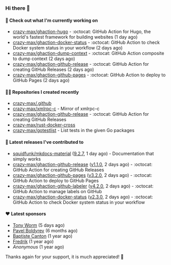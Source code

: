### Hi there 👋

#### 👷 Check out what I'm currently working on

- [crazy-max/ghaction-hugo](https://github.com/crazy-max/ghaction-hugo) - :octocat: GitHub Action for Hugo, the world&#39;s fastest framework for building websites (1 day ago)
- [crazy-max/ghaction-docker-status](https://github.com/crazy-max/ghaction-docker-status) - :octocat: GitHub Action to check Docker system status in your workflow (2 days ago)
- [crazy-max/ghaction-dump-context](https://github.com/crazy-max/ghaction-dump-context) - :octocat: GitHub Action composite to dump context (2 days ago)
- [crazy-max/ghaction-github-release](https://github.com/crazy-max/ghaction-github-release) - :octocat: GitHub Action for creating GitHub Releases (2 days ago)
- [crazy-max/ghaction-github-pages](https://github.com/crazy-max/ghaction-github-pages) - :octocat: GitHub Action to deploy to GitHub Pages (2 days ago)

#### 👨‍💻 Repositories I created recently

- [crazy-max/.github](https://github.com/crazy-max/.github)
- [crazy-max/xmlrpc-c](https://github.com/crazy-max/xmlrpc-c) - Mirror of xmlrpc-c
- [crazy-max/ghaction-github-release](https://github.com/crazy-max/ghaction-github-release) - :octocat: GitHub Action for creating GitHub Releases
- [crazy-max/rust-docker-cross](https://github.com/crazy-max/rust-docker-cross)
- [crazy-max/gotestlist](https://github.com/crazy-max/gotestlist) - List tests in the given Go packages

#### 🚀 Latest releases I've contributed to

- [squidfunk/mkdocs-material](https://github.com/squidfunk/mkdocs-material) ([9.2.7](https://github.com/squidfunk/mkdocs-material/releases/tag/9.2.7), 1 day ago) - Documentation that simply works
- [crazy-max/ghaction-github-release](https://github.com/crazy-max/ghaction-github-release) ([v1.1.0](https://github.com/crazy-max/ghaction-github-release/releases/tag/v1.1.0), 2 days ago) - :octocat: GitHub Action for creating GitHub Releases
- [crazy-max/ghaction-github-pages](https://github.com/crazy-max/ghaction-github-pages) ([v3.2.0](https://github.com/crazy-max/ghaction-github-pages/releases/tag/v3.2.0), 2 days ago) - :octocat: GitHub Action to deploy to GitHub Pages
- [crazy-max/ghaction-github-labeler](https://github.com/crazy-max/ghaction-github-labeler) ([v4.2.0](https://github.com/crazy-max/ghaction-github-labeler/releases/tag/v4.2.0), 2 days ago) - :octocat: GitHub Action to manage labels on GitHub
- [crazy-max/ghaction-docker-status](https://github.com/crazy-max/ghaction-docker-status) ([v2.3.0](https://github.com/crazy-max/ghaction-docker-status/releases/tag/v2.3.0), 2 days ago) - :octocat: GitHub Action to check Docker system status in your workflow

#### ❤️ Latest sponsors
- [Tony Worm](https://github.com/verdverm) (5 days ago)
- [Pavel Boldyrev](https://github.com/bpg) (6 months ago)
- [Baptiste Canton](https://github.com/batmac) (1 year ago)
- [Fredrik](https://github.com/fredrikscode) (1 year ago)
- _Anonymous_ (1 year ago)

Thanks again for your support, it is much appreciated! 🙏
